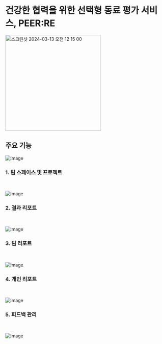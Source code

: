 # 건강한 협력을 위한 선택형 동료 평가 서비스, PEER:RE 

<img width="300" alt="스크린샷 2024-03-13 오전 12 15 00" src="https://github.com/PEER-Re/PEERRE-SERVER/assets/102026726/237a0414-e6b3-4207-8a92-a5560f50e0f1">


## 주요 기능
![image](https://github.com/PEER-Re/PEERRE-SERVER/assets/102026726/938565e1-4552-4df7-bbf9-2ff71bf35f9c)

<h3> 1. 팀 스페이스 및 프로젝트 </h3> <br>

![image](https://github.com/PEER-Re/PEERRE-SERVER/assets/102026726/0cde3cec-47a3-4066-84c4-5f9f638c9a7d)

<h3>2. 결과 리포트 </h3> <br>

![image](https://github.com/PEER-Re/PEERRE-SERVER/assets/102026726/6b5b66b8-81c0-4e23-b518-6281701548a4)

<h3>3. 팀 리포트 </h3> <br>

![image](https://github.com/PEER-Re/PEERRE-SERVER/assets/102026726/391d092c-9769-41eb-8e50-71c499450f14)

<h3>4. 개인 리포트 </h3> <br>

![image](https://github.com/PEER-Re/PEERRE-SERVER/assets/102026726/42494e43-f525-48d9-8398-17a3541d93e0)

<h3>5. 피드백 관리 </h3> <br>

![image](https://github.com/PEER-Re/PEERRE-SERVER/assets/102026726/1c522d7c-09f7-4a11-9355-6d34fcfb46a3)

